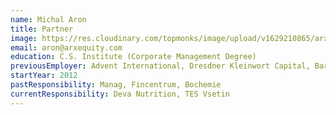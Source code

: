 ```yaml
---
name: Michal Aron
title: Partner
image: https://res.cloudinary.com/topmonks/image/upload/v1629210865/arx.monks.cloud/team/michal-aron.jpg
email: aron@arxequity.com
education: C.S. Institute (Corporate Management Degree)
previousEmployer: Advent International, Dresdner Kleinwort Capital, Baring Communications Equity
startYear: 2012
pastResponsibility: Manag, Fincentrum, Bochemie
currentResponsibility: Deva Nutrition, TES Vsetin
---
```

